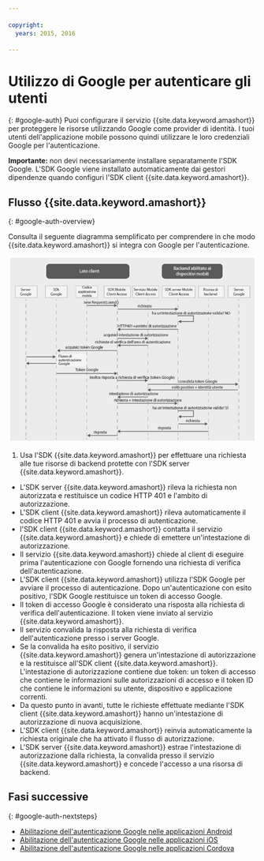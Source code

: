 ```yaml
---

copyright:
  years: 2015, 2016
  
---
```


# Utilizzo di Google per autenticare gli utenti
{: #google-auth}
Puoi configurare il servizio {{site.data.keyword.amashort}} per proteggere le risorse utilizzando Google come provider di identità. I tuoi utenti dell'applicazione mobile possono quindi utilizzare le loro credenziali Google per l'autenticazione.

**Importante:** non devi necessariamente installare separatamente l'SDK Google. L'SDK Google viene installato automaticamente dai gestori dipendenze quando configuri l'SDK client {{site.data.keyword.amashort}}.

## Flusso {{site.data.keyword.amashort}}
{: #google-auth-overview}

Consulta il seguente diagramma semplificato per comprendere in che modo {{site.data.keyword.amashort}} si integra con Google per l'autenticazione.

![immagine](images/mca-sequence-google.jpg)

1. Usa l'SDK {{site.data.keyword.amashort}} per effettuare una richiesta alle tue risorse di backend protette con l'SDK server {{site.data.keyword.amashort}}.
* L'SDK server {{site.data.keyword.amashort}} rileva la richiesta non autorizzata e restituisce un codice HTTP 401 e l'ambito di autorizzazione.
* L'SDK client {{site.data.keyword.amashort}} rileva automaticamente il codice HTTP 401 e avvia il processo di autenticazione.
* l'SDK client {{site.data.keyword.amashort}} contatta il servizio {{site.data.keyword.amashort}} e chiede di emettere un'intestazione di autorizzazione.
* Il servizio {{site.data.keyword.amashort}} chiede al client di eseguire prima l'autenticazione con Google fornendo una richiesta di verifica dell'autenticazione.
* L'SDK client {{site.data.keyword.amashort}} utilizza l'SDK Google per avviare il processo di autenticazione. Dopo un'autenticazione con esito positivo, l'SDK Google restituisce un token di accesso Google.
* Il token di accesso Google è considerato una risposta alla richiesta di verifica dell'autenticazione. Il token viene inviato al servizio {{site.data.keyword.amashort}}.
* Il servizio convalida la risposta alla richiesta di verifica dell'autenticazione presso i server Google.
* Se la convalida ha esito positivo, il servizio {{site.data.keyword.amashort}} genera un'intestazione di autorizzazione e la restituisce all'SDK client {{site.data.keyword.amashort}}. L'intestazione di autorizzazione contiene due token: un token di accesso che contiene le informazioni sulle autorizzazioni di accesso e il token ID che contiene le informazioni su utente, dispositivo e applicazione correnti.
* Da questo punto in avanti, tutte le richieste effettuate mediante l'SDK client {{site.data.keyword.amashort}} hanno un'intestazione di autorizzazione di nuova acquisizione.
* L'SDK client {{site.data.keyword.amashort}} reinvia automaticamente la richiesta originale che ha attivato il flusso di autorizzazione.
* L'SDK server {{site.data.keyword.amashort}} estrae l'intestazione di autorizzazione dalla richiesta, la convalida presso il servizio {{site.data.keyword.amashort}} e concede l'accesso a una risorsa di backend.

## Fasi successive
{: #google-auth-nextsteps}

* [Abilitazione dell'autenticazione Google nelle applicazioni Android](google-auth-android.html)
* [Abilitazione dell'autenticazione Google nelle applicazioni iOS](google-auth-ios.html)
* [Abilitazione dell'autenticazione Google nelle applicazioni Cordova](google-auth-cordova.html)

